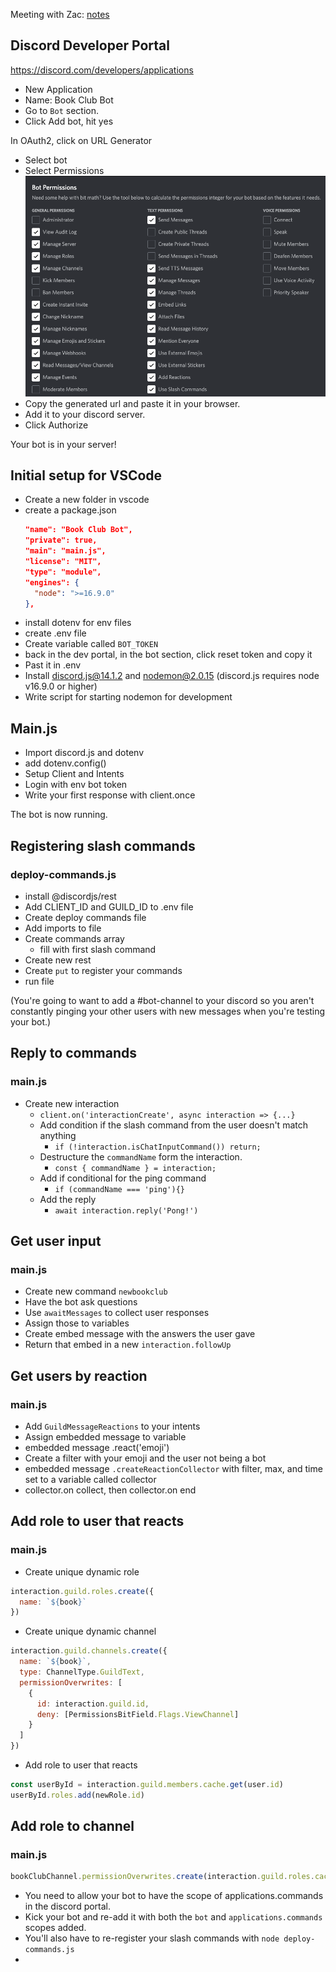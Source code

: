 Meeting with Zac: [notes](https://roamresearch.com/#/app/egghead/page/FoO41nTrw)

## Discord Developer Portal
https://discord.com/developers/applications

- New Application
- Name: Book Club Bot
- Go to `Bot` section. 
- Click Add bot, hit yes

In OAuth2, click on URL Generator
- Select bot
- Select Permissions
  ![bot permissions](images/bot-permissions.png)
- Copy the generated url and paste it in your browser. 
- Add it to your discord server.
- Click Authorize

Your bot is in your server!

## Initial setup for VSCode

- Create a new folder in vscode
- create a package.json
  ```json
  "name": "Book Club Bot",
  "private": true,
  "main": "main.js",
  "license": "MIT",
  "type": "module",
  "engines": {
    "node": ">=16.9.0"
  },
  ```
- install dotenv for env files
- create .env file
- Create variable called `BOT_TOKEN`
- back in the dev portal, in the bot section, click reset token and copy it
- Past it in .env
- Install discord.js@14.1.2 and nodemon@2.0.15 (discord.js requires node v16.9.0 or higher)
- Write script for starting nodemon for development
  
## Main.js
- Import discord.js and dotenv
- add dotenv.config()
- Setup Client and Intents
- Login with env bot token
- Write your first response with client.once

The bot is now running. 


## Registering slash commands
### deploy-commands.js
- install @discordjs/rest
- Add CLIENT_ID and GUILD_ID to .env file
- Create deploy commands file
- Add imports to file
- Create commands array
  - fill with first slash command
- Create new rest
- Create `put` to register your commands
- run file

(You're going to want to add a #bot-channel to your discord so you aren't constantly pinging your other users with new messages when you're testing your bot.)

## Reply to commands
### main.js
- Create new interaction
  - `client.on('interactionCreate', async interaction => {...}`
  - Add condition if the slash command from the user doesn't match anything
    - `if (!interaction.isChatInputCommand()) return;`
  - Destructure the `commandName` form the interaction.
    - `const { commandName } = interaction;`
  - Add if conditional for the ping command
    - `if (commandName === 'ping'){}`
  - Add the reply
    - `await interaction.reply('Pong!')`

## Get user input
### main.js
- Create new command `newbookclub`
- Have the bot ask questions
- Use `awaitMessages` to collect user responses
- Assign those to variables
- Create embed message with the answers the user gave
- Return that embed in a new `interaction.followUp`

## Get users by reaction
### main.js
- Add `GuildMessageReactions` to your intents
- Assign embedded message to variable
- embedded message .react('emoji')
- Create a filter with your emoji and the user not being a bot
- embedded message `.createReactionCollector` with filter, max, and time set to a variable called collector
- collector.on collect, then collector.on end

## Add role to user that reacts
### main.js
- Create unique dynamic role
```js
interaction.guild.roles.create({ 
  name: `${book}`
})
```
- Create unique dynamic channel
```js
interaction.guild.channels.create({ 
  name: `${book}`,
  type: ChannelType.GuildText,
  permissionOverwrites: [
    {
      id: interaction.guild.id,
      deny: [PermissionsBitField.Flags.ViewChannel]
    }
  ]
})
```
- Add role to user that reacts
```js
const userById = interaction.guild.members.cache.get(user.id)
userById.roles.add(newRole.id)
```

## Add role to channel
### main.js
```js
bookClubChannel.permissionOverwrites.create(interaction.guild.roles.cache.find(r => r.name === book).id, {ViewChannel: true})
```
- You need to allow your bot to have the scope of applications.commands in the discord portal. 
- Kick your bot and re-add it with both the `bot` and `applications.commands` scopes added. 
- You'll also have to re-register your slash commands with `node deploy-commands.js`
- 